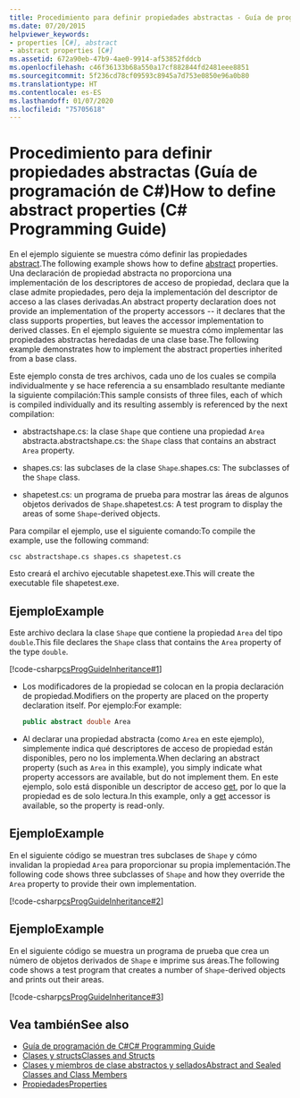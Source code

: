 ```yaml
---
title: Procedimiento para definir propiedades abstractas - Guía de programación de C#
ms.date: 07/20/2015
helpviewer_keywords:
- properties [C#], abstract
- abstract properties [C#]
ms.assetid: 672a90eb-47b9-4ae0-9914-af53852fddcb
ms.openlocfilehash: c46f36133b68a550a17cf882844fd2481eee8851
ms.sourcegitcommit: 5f236cd78cf09593c8945a7d753e0850e96a0b80
ms.translationtype: HT
ms.contentlocale: es-ES
ms.lasthandoff: 01/07/2020
ms.locfileid: "75705618"
---
```

# <a name="how-to-define-abstract-properties-c-programming-guide"></a><span data-ttu-id="0fe86-102">Procedimiento para definir propiedades abstractas (Guía de programación de C#)</span><span class="sxs-lookup"><span data-stu-id="0fe86-102">How to define abstract properties (C# Programming Guide)</span></span>
<span data-ttu-id="0fe86-103">En el ejemplo siguiente se muestra cómo definir las propiedades [abstract](../../language-reference/keywords/abstract.md).</span><span class="sxs-lookup"><span data-stu-id="0fe86-103">The following example shows how to define [abstract](../../language-reference/keywords/abstract.md) properties.</span></span> <span data-ttu-id="0fe86-104">Una declaración de propiedad abstracta no proporciona una implementación de los descriptores de acceso de propiedad, declara que la clase admite propiedades, pero deja la implementación del descriptor de acceso a las clases derivadas.</span><span class="sxs-lookup"><span data-stu-id="0fe86-104">An abstract property declaration does not provide an implementation of the property accessors -- it declares that the class supports properties, but leaves the accessor implementation to derived classes.</span></span> <span data-ttu-id="0fe86-105">En el ejemplo siguiente se muestra cómo implementar las propiedades abstractas heredadas de una clase base.</span><span class="sxs-lookup"><span data-stu-id="0fe86-105">The following example demonstrates how to implement the abstract properties inherited from a base class.</span></span>  
  
 <span data-ttu-id="0fe86-106">Este ejemplo consta de tres archivos, cada uno de los cuales se compila individualmente y se hace referencia a su ensamblado resultante mediante la siguiente compilación:</span><span class="sxs-lookup"><span data-stu-id="0fe86-106">This sample consists of three files, each of which is compiled individually and its resulting assembly is referenced by the next compilation:</span></span>  
  
- <span data-ttu-id="0fe86-107">abstractshape.cs: la clase `Shape` que contiene una propiedad `Area` abstracta.</span><span class="sxs-lookup"><span data-stu-id="0fe86-107">abstractshape.cs: the `Shape` class that contains an abstract `Area` property.</span></span>  
  
- <span data-ttu-id="0fe86-108">shapes.cs: las subclases de la clase `Shape`.</span><span class="sxs-lookup"><span data-stu-id="0fe86-108">shapes.cs: The subclasses of the `Shape` class.</span></span>  
  
- <span data-ttu-id="0fe86-109">shapetest.cs: un programa de prueba para mostrar las áreas de algunos objetos derivados de `Shape`.</span><span class="sxs-lookup"><span data-stu-id="0fe86-109">shapetest.cs: A test program to display the areas of some `Shape`-derived objects.</span></span>  
  
 <span data-ttu-id="0fe86-110">Para compilar el ejemplo, use el siguiente comando:</span><span class="sxs-lookup"><span data-stu-id="0fe86-110">To compile the example, use the following command:</span></span>  
  
 `csc abstractshape.cs shapes.cs shapetest.cs`  
  
 <span data-ttu-id="0fe86-111">Esto creará el archivo ejecutable shapetest.exe.</span><span class="sxs-lookup"><span data-stu-id="0fe86-111">This will create the executable file shapetest.exe.</span></span>  
  
## <a name="example"></a><span data-ttu-id="0fe86-112">Ejemplo</span><span class="sxs-lookup"><span data-stu-id="0fe86-112">Example</span></span>  
 <span data-ttu-id="0fe86-113">Este archivo declara la clase `Shape` que contiene la propiedad `Area` del tipo `double`.</span><span class="sxs-lookup"><span data-stu-id="0fe86-113">This file declares the `Shape` class that contains the `Area` property of the type `double`.</span></span>  
  
 [!code-csharp[csProgGuideInheritance#1](~/samples/snippets/csharp/VS_Snippets_VBCSharp/csProgGuideInheritance/CS/Inheritance.cs#1)]  
  
- <span data-ttu-id="0fe86-114">Los modificadores de la propiedad se colocan en la propia declaración de propiedad.</span><span class="sxs-lookup"><span data-stu-id="0fe86-114">Modifiers on the property are placed on the property declaration itself.</span></span> <span data-ttu-id="0fe86-115">Por ejemplo:</span><span class="sxs-lookup"><span data-stu-id="0fe86-115">For example:</span></span>  
  
    ```csharp  
    public abstract double Area  
    ```  
  
- <span data-ttu-id="0fe86-116">Al declarar una propiedad abstracta (como `Area` en este ejemplo), simplemente indica qué descriptores de acceso de propiedad están disponibles, pero no los implementa.</span><span class="sxs-lookup"><span data-stu-id="0fe86-116">When declaring an abstract property (such as `Area` in this example), you simply indicate what property accessors are available, but do not implement them.</span></span> <span data-ttu-id="0fe86-117">En este ejemplo, solo está disponible un descriptor de acceso [get](../../language-reference/keywords/get.md), por lo que la propiedad es de solo lectura.</span><span class="sxs-lookup"><span data-stu-id="0fe86-117">In this example, only a [get](../../language-reference/keywords/get.md) accessor is available, so the property is read-only.</span></span>  
  
## <a name="example"></a><span data-ttu-id="0fe86-118">Ejemplo</span><span class="sxs-lookup"><span data-stu-id="0fe86-118">Example</span></span>  
 <span data-ttu-id="0fe86-119">En el siguiente código se muestran tres subclases de `Shape` y cómo invalidan la propiedad `Area` para proporcionar su propia implementación.</span><span class="sxs-lookup"><span data-stu-id="0fe86-119">The following code shows three subclasses of `Shape` and how they override the `Area` property to provide their own implementation.</span></span>  
  
 [!code-csharp[csProgGuideInheritance#2](~/samples/snippets/csharp/VS_Snippets_VBCSharp/csProgGuideInheritance/CS/Inheritance.cs#2)]  
  
## <a name="example"></a><span data-ttu-id="0fe86-120">Ejemplo</span><span class="sxs-lookup"><span data-stu-id="0fe86-120">Example</span></span>  
 <span data-ttu-id="0fe86-121">En el siguiente código se muestra un programa de prueba que crea un número de objetos derivados de `Shape` e imprime sus áreas.</span><span class="sxs-lookup"><span data-stu-id="0fe86-121">The following code shows a test program that creates a number of `Shape`-derived objects and prints out their areas.</span></span>  
  
 [!code-csharp[csProgGuideInheritance#3](~/samples/snippets/csharp/VS_Snippets_VBCSharp/csProgGuideInheritance/CS/Inheritance.cs#3)]  
  
## <a name="see-also"></a><span data-ttu-id="0fe86-122">Vea también</span><span class="sxs-lookup"><span data-stu-id="0fe86-122">See also</span></span>

- [<span data-ttu-id="0fe86-123">Guía de programación de C#</span><span class="sxs-lookup"><span data-stu-id="0fe86-123">C# Programming Guide</span></span>](../index.md)
- [<span data-ttu-id="0fe86-124">Clases y structs</span><span class="sxs-lookup"><span data-stu-id="0fe86-124">Classes and Structs</span></span>](./index.md)
- [<span data-ttu-id="0fe86-125">Clases y miembros de clase abstractos y sellados</span><span class="sxs-lookup"><span data-stu-id="0fe86-125">Abstract and Sealed Classes and Class Members</span></span>](./abstract-and-sealed-classes-and-class-members.md)
- [<span data-ttu-id="0fe86-126">Propiedades</span><span class="sxs-lookup"><span data-stu-id="0fe86-126">Properties</span></span>](./properties.md)
